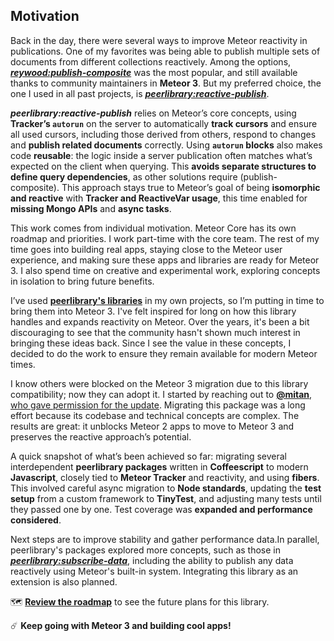 ## Motivation

Back in the day, there were several ways to improve Meteor reactivity in publications. One of my favorites was being able to publish multiple sets of documents from different collections reactively. Among the options, _[**reywood:publish-composite**](https://github.com/Meteor-Community-Packages/meteor-publish-composite)_ was the most popular, and still available thanks to community maintainers in **Meteor 3**. But my preferred choice, the one I used in all past projects, is _[**peerlibrary:reactive-publish**](https://github.com/peerlibrary/meteor-reactive-publish)_.

**_peerlibrary:reactive-publish_** relies on Meteor’s core concepts, using **Tracker’s `autorun`** on the server to automatically **track cursors** and ensure all used cursors, including those derived from others, respond to changes and **publish related documents** correctly. Using **`autorun` blocks** also makes code **reusable**: the logic inside a server publication often matches what’s expected on the client when querying. This **avoids separate structures to define query dependencies**, as other solutions require (publish-composite). This approach stays true to Meteor’s goal of being **isomorphic and reactive** with **Tracker and ReactiveVar usage**, this time enabled for **missing Mongo APIs** and **async tasks**.

This work comes from individual motivation. Meteor Core has its own roadmap and priorities. I work part-time with the core team. The rest of my time goes into building real apps, staying close to the Meteor user experience, and making sure these apps and libraries are ready for Meteor 3. I also spend time on creative and experimental work, exploring concepts in isolation to bring future benefits.

I’ve used **[peerlibrary's libraries](https://github.com/peerlibrary)** in my own projects, so I’m putting in time to bring them into Meteor 3. I've felt inspired for long on how this library handles and expands reactivity on Meteor. Over the years, it's been a bit discouraging to see that the community hasn't shown much interest in bringing these ideas back. Since I see the value in these concepts, I decided to do the work to ensure they remain available for modern Meteor times.

I know others were blocked on the Meteor 3 migration due to this library compatibility; now they can adopt it. I started by reaching out to **[@mitan](https://github.com/mitar)**, [who gave permission for the update](https://github.com/peerlibrary/meteor-reactive-publish/issues/54#issuecomment-2124539215). Migrating this package was a long effort because its codebase and technical concepts are complex. The results are great: it unblocks Meteor 2 apps to move to Meteor 3 and preserves the reactive approach’s potential.

A quick snapshot of what’s been achieved so far: migrating several interdependent **peerlibrary packages** written in **Coffeescript** to modern **Javascript**, closely tied to **Meteor Tracker** and reactivity, and using **fibers**. This involved careful async migration to **Node standards**, updating the **test setup** from a custom framework to **TinyTest**, and adjusting many tests until they passed one by one. Test coverage was **expanded and performance considered**.

Next steps are to improve stability and gather performance data.In parallel, peerlibrary's packages explored more concepts, such as those in _[**peerlibrary:subscribe-data**](https://github.com/peerlibrary/meteor-subscription-data)_, including the ability to publish any data reactively using Meteor's built-in system. Integrating this library as an extension is also planned.

🗺️ [**Review the roadmap**](./README.md#roadmap) to see the future plans for this library.

☄️ **Keep going with Meteor 3 and building cool apps!**
